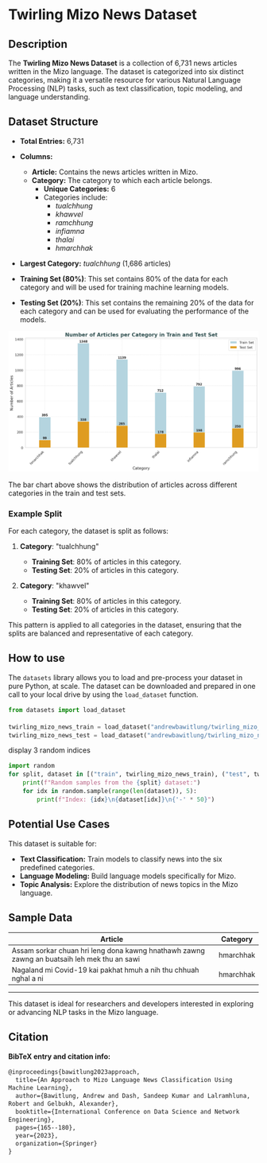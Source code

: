 # Twirling Mizo News Dataset

## Description
The **Twirling Mizo News Dataset** is a collection of 6,731 news articles written in the Mizo language. The dataset is categorized into six distinct categories, making it a versatile resource for various Natural Language Processing (NLP) tasks, such as text classification, topic modeling, and language understanding.

## Dataset Structure
- **Total Entries:** 6,731
- **Columns:**
  - **Article:** Contains the news articles written in Mizo.
  - **Category:** The category to which each article belongs.
    - **Unique Categories:** 6
    - Categories include:
      - *tualchhung*
      - *khawvel*
      - *ramchhung*
      - *infiamna*
      - *thalai*
      - *hmarchhak*

- **Largest Category:** *tualchhung* (1,686 articles)
- **Training Set (80%)**: This set contains 80% of the data for each category and will be used for training machine learning models.
- **Testing Set (20%)**: This set contains the remaining 20% of the data for each category and can be used for evaluating the performance of the models.

![Number of Articles per Category](data.png)

The bar chart above shows the distribution of articles across different categories in the train and test sets.

### Example Split

For each category, the dataset is split as follows:

1. **Category**: "tualchhung"
   - **Training Set**: 80% of articles in this category.
   - **Testing Set**: 20% of articles in this category.
   
2. **Category**: "khawvel"
   - **Training Set**: 80% of articles in this category.
   - **Testing Set**: 20% of articles in this category.

This pattern is applied to all categories in the dataset, ensuring that the splits are balanced and representative of each category.

## How to use

The `datasets` library allows you to load and pre-process your dataset in pure Python, at scale. The dataset can be downloaded and prepared in one call to your local drive by using the `load_dataset` function. 

```python
from datasets import load_dataset

twirling_mizo_news_train = load_dataset("andrewbawitlung/twirling_mizo_news", split="train")
twirling_mizo_news_test = load_dataset("andrewbawitlung/twirling_mizo_news", split="test")

```
display 3 random indices
```python
import random
for split, dataset in [("train", twirling_mizo_news_train), ("test", twirling_mizo_news_test)]:
    print(f"Random samples from the {split} dataset:")
    for idx in random.sample(range(len(dataset)), 5):
        print(f"Index: {idx}\n{dataset[idx]}\n{'-' * 50}")

```


## Potential Use Cases
This dataset is suitable for:
- **Text Classification:** Train models to classify news into the six predefined categories.
- **Language Modeling:** Build language models specifically for Mizo.
- **Topic Analysis:** Explore the distribution of news topics in the Mizo language.

## Sample Data
| Article | Category |
|---------|----------|
| Assam sorkar chuan hri leng dona kawng hnathawh zawng zawng an buatsaih leh mek thu an sawi | hmarchhak |
| Nagaland mi Covid-19 kai pakhat hmuh a nih thu chhuah nghal a ni | hmarchhak |

---

This dataset is ideal for researchers and developers interested in exploring or advancing NLP tasks in the Mizo language.


## Citation

**BibTeX entry and citation info:**

```
@inproceedings{bawitlung2023approach,
  title={An Approach to Mizo Language News Classification Using Machine Learning},
  author={Bawitlung, Andrew and Dash, Sandeep Kumar and Lalramhluna, Robert and Gelbukh, Alexander},
  booktitle={International Conference on Data Science and Network Engineering},
  pages={165--180},
  year={2023},
  organization={Springer}
}
